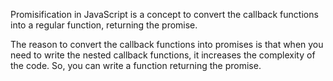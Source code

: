 Promisification in JavaScript is a concept to convert the callback functions into a regular function, returning the promise.

The reason to convert the callback functions into promises is that when you need to write the nested callback functions, it increases the complexity of the code. So, you can write a function returning the promise.